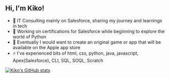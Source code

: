 ## Hi, I'm Kiko!

<!--
**duel369/duel369** is a ✨ _special_ ✨ repository because its `README.md` (this file) appears on your GitHub profile.-->

- 🔭 IT Consulting mainly on Salesforce, sharing my journey and learnings in tech<br/>
- 🌱 Working on certifications for Salesforce while beginning to explore the world of Python
- 🤔 Eventually I would want to create an original game or app that will be available on the Apple app store
- ⚡ I've experienced bits of html, css, python, java, javascript, Apex(Salesforce), CLI, SQL, SOQL, Scratch

[![Kiko's GitHub stats](https://github-readme-stats.vercel.app/api?username=duel369&count_private=true&show_icons=true&show_icons=true&theme=neon&hide_rank=false)](https://github.com/duel369/github-readme-stats)
